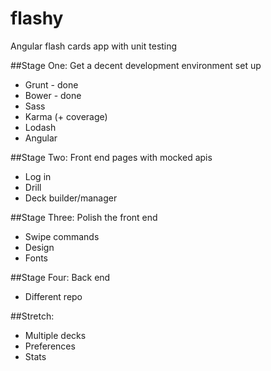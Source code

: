 # flashy
Angular flash cards app with unit testing

##Stage One: Get a decent development environment set up

 - Grunt - done
 - Bower - done
 - Sass
 - Karma (+ coverage)
 - Lodash
 - Angular

##Stage Two: Front end pages with mocked apis

 - Log in
 - Drill
 - Deck builder/manager

##Stage Three: Polish the front end

 - Swipe commands
 - Design
 - Fonts

##Stage Four: Back end

 - Different repo

##Stretch:

 - Multiple decks
 - Preferences
 - Stats
